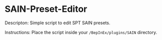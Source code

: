 # SAIN-Preset-Editor

Descripton:
Simple script to edit SPT SAIN presets.

Instructions:
Place the script inside your `/BepInEx/plugins/SAIN` directory.
